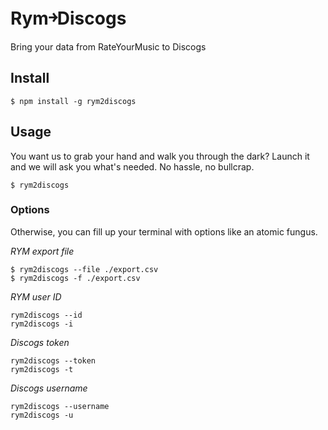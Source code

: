 # Rym￫Discogs

Bring your data from RateYourMusic to Discogs

## Install

```
$ npm install -g rym2discogs
```

## Usage

You want us to grab your hand and walk you through the dark?
Launch it and we will ask you what's needed.
No hassle, no bullcrap.

```
$ rym2discogs
```

### Options

Otherwise, you can fill up your terminal with options like an atomic fungus.

*RYM export file*

```
$ rym2discogs --file ./export.csv
$ rym2discogs -f ./export.csv
```

*RYM user ID*

```
rym2discogs --id
rym2discogs -i
```

*Discogs token*

```
rym2discogs --token
rym2discogs -t
```

*Discogs username*

```
rym2discogs --username
rym2discogs -u
```

